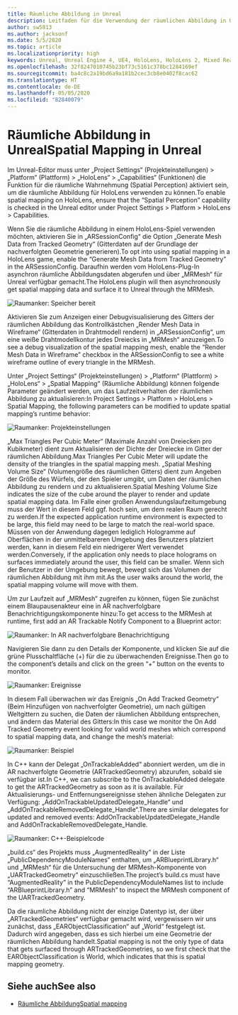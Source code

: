```yaml
---
title: Räumliche Abbildung in Unreal
description: Leitfaden für die Verwendung der räumlichen Abbildung in Unreal
author: sw5813
ms.author: jacksonf
ms.date: 5/5/2020
ms.topic: article
ms.localizationpriority: high
keywords: Unreal, Unreal Engine 4, UE4, HoloLens, HoloLens 2, Mixed Reality, Entwicklung, Features, Dokumentation, Leitfäden, Hologramme, räumliche Abbildung
ms.openlocfilehash: 32f8247010745b23bf73c5161c378bc1284169ef
ms.sourcegitcommit: ba4c8c2a19bd6a9a181b2cec3cb8e0402f8cac62
ms.translationtype: HT
ms.contentlocale: de-DE
ms.lasthandoff: 05/05/2020
ms.locfileid: "82840079"
---
```

# <a name="spatial-mapping-in-unreal"></a><span data-ttu-id="a827d-104">Räumliche Abbildung in Unreal</span><span class="sxs-lookup"><span data-stu-id="a827d-104">Spatial Mapping in Unreal</span></span>

<span data-ttu-id="a827d-105">Im Unreal-Editor muss unter „Project Settings“ (Projekteinstellungen) > „Platform“ (Plattform) > „HoloLens“ > „Capabilities“ (Funktionen) die Funktion für die räumliche Wahrnehmung (Spatial Perception) aktiviert sein, um die räumliche Abbildung für HoloLens verwenden zu können.</span><span class="sxs-lookup"><span data-stu-id="a827d-105">To enable spatial mapping on HoloLens, ensure that the “Spatial Perception” capability is checked in the Unreal editor under Project Settings > Platform > HoloLens > Capabilities.</span></span>  

<span data-ttu-id="a827d-106">Wenn Sie die räumliche Abbildung in einem HoloLens-Spiel verwenden möchten, aktivieren Sie in „ARSessionConfig“ die Option „Generate Mesh Data from Tracked Geometry“ (Gitterdaten auf der Grundlage der nachverfolgten Geometrie generieren).</span><span class="sxs-lookup"><span data-stu-id="a827d-106">To opt into using spatial mapping in a HoloLens game, enable the “Generate Mesh Data from Tracked Geometry” in the ARSessionConfig.</span></span>  <span data-ttu-id="a827d-107">Daraufhin werden vom HoloLens-Plug-In asynchron räumliche Abbildungsdaten abgerufen und über „MRMesh“ für Unreal verfügbar gemacht.</span><span class="sxs-lookup"><span data-stu-id="a827d-107">The HoloLens plugin will then asynchronously get spatial mapping data and surface it to Unreal through the MRMesh.</span></span> 

![Raumanker: Speicher bereit](images/unreal-spatialmapping-arsettings.PNG)

<span data-ttu-id="a827d-109">Aktivieren Sie zum Anzeigen einer Debugvisualisierung des Gitters der räumlichen Abbildung das Kontrollkästchen „Render Mesh Data in Wireframe“ (Gitterdaten in Drahtmodell rendern) in „ARSessionConfig“, um eine weiße Drahtmodellkontur jedes Dreiecks in „MRMesh“ anzuzeigen.</span><span class="sxs-lookup"><span data-stu-id="a827d-109">To see a debug visualization of the spatial mapping mesh, enable the “Render Mesh Data in Wireframe” checkbox in the ARSessionConfig to see a white wireframe outline of every triangle in the MRMesh.</span></span> 

<span data-ttu-id="a827d-110">Unter „Project Settings“ (Projekteinstellungen) > „Platform“ (Plattform) > „HoloLens“ > „Spatial Mapping“ (Räumliche Abbildung) können folgende Parameter geändert werden, um das Laufzeitverhalten der räumlichen Abbildung zu aktualisieren:</span><span class="sxs-lookup"><span data-stu-id="a827d-110">In Project Settings > Platform > HoloLens > Spatial Mapping, the following parameters can be modified to update spatial mapping’s runtime behavior:</span></span> 

![Raumanker: Projekteinstellungen](images/unreal-spatialmapping-projectsettings.PNG)

<span data-ttu-id="a827d-112">„Max Triangles Per Cubic Meter“ (Maximale Anzahl von Dreiecken pro Kubikmeter) dient zum Aktualisieren der Dichte der Dreiecke im Gitter der räumlichen Abbildung.</span><span class="sxs-lookup"><span data-stu-id="a827d-112">Max Triangles Per Cubic Meter will update the density of the triangles in the spatial mapping mesh.</span></span>  <span data-ttu-id="a827d-113">„Spatial Meshing Volume Size“ (Volumengröße des räumlichen Gitters) dient zum Angeben der Größe des Würfels, der den Spieler umgibt, um Daten der räumlichen Abbildung zu rendern und zu aktualisieren.</span><span class="sxs-lookup"><span data-stu-id="a827d-113">Spatial Meshing Volume Size indicates the size of the cube around the player to render and update spatial mapping data.</span></span>  <span data-ttu-id="a827d-114">Im Falle einer großen Anwendungslaufzeitumgebung muss der Wert in diesem Feld ggf. hoch sein, um dem realen Raum gerecht zu werden.</span><span class="sxs-lookup"><span data-stu-id="a827d-114">If the expected application runtime environment is expected to be large, this field may need to be large to match the real-world space.</span></span>  <span data-ttu-id="a827d-115">Müssen von der Anwendung dagegen lediglich Hologramme auf Oberflächen in der unmittelbareren Umgebung des Benutzers platziert werden, kann in diesem Feld ein niedrigerer Wert verwendet werden.</span><span class="sxs-lookup"><span data-stu-id="a827d-115">Conversely, if the application only needs to place holograms on surfaces immediately around the user, this field can be smaller.</span></span>  <span data-ttu-id="a827d-116">Wenn sich der Benutzer in der Umgebung bewegt, bewegt sich das Volumen der räumlichen Abbildung mit ihm mit.</span><span class="sxs-lookup"><span data-stu-id="a827d-116">As the user walks around the world, the spatial mapping volume will move with them.</span></span> 

<span data-ttu-id="a827d-117">Um zur Laufzeit auf „MRMesh“ zugreifen zu können, fügen Sie zunächst einem Blaupausenakteur eine in AR nachverfolgbare Benachrichtigungskomponente hinzu:</span><span class="sxs-lookup"><span data-stu-id="a827d-117">To get access to the MRMesh at runtime, first add an AR Trackable Notify Component to a Blueprint actor:</span></span> 

![Raumanker: In AR nachverfolgbare Benachrichtigung](images/unreal-spatialmapping-artrackablenotify.PNG)

<span data-ttu-id="a827d-119">Navigieren Sie dann zu den Details der Komponente, und klicken Sie auf die grüne Plusschaltfläche (+) für die zu überwachenden Ereignisse.</span><span class="sxs-lookup"><span data-stu-id="a827d-119">Then go to the component’s details and click on the green “+” button on the events to monitor.</span></span> 

![Raumanker: Ereignisse](images/unreal-spatialmapping-events.PNG)

<span data-ttu-id="a827d-121">In diesem Fall überwachen wir das Ereignis „On Add Tracked Geometry“ (Beim Hinzufügen von nachverfolgter Geometrie), um nach gültigen Weltgittern zu suchen, die Daten der räumlichen Abbildung entsprechen, und ändern das Material des Gitters:</span><span class="sxs-lookup"><span data-stu-id="a827d-121">In this case we monitor the On Add Tracked Geometry event looking for valid world meshes which correspond to spatial mapping data, and change the mesh’s material:</span></span> 

![Raumanker: Beispiel](images/unreal-spatialmapping-example.PNG)

<span data-ttu-id="a827d-123">In C++ kann der Delegat „OnTrackableAdded“ abonniert werden, um die in AR nachverfolgte Geometrie (ARTrackedGeometry) abzurufen, sobald sie verfügbar ist.</span><span class="sxs-lookup"><span data-stu-id="a827d-123">In C++, we can subscribe to the OnTrackableAdded delegate to get the ARTrackedGeometry as soon as it is available.</span></span>  <span data-ttu-id="a827d-124">Für Aktualisierungs- und Entfernungsereignisse stehen ähnliche Delegaten zur Verfügung: „AddOnTrackableUpdatedDelegate_Handle“ und „AddOnTrackableRemovedDelegate_Handle“.</span><span class="sxs-lookup"><span data-stu-id="a827d-124">There are similar delegates for updated and removed events: AddOnTrackableUpdatedDelegate_Handle and AddOnTrackableRemovedDelegate_Handle.</span></span> 

![Raumanker: C++-Beispielcode](images/unreal-spatialmapping-examplecode.PNG)

<span data-ttu-id="a827d-126">„build.cs“ des Projekts muss „AugmentedReality“ in der Liste „PublicDependencyModuleNames“ enthalten, um „ARBlueprintLibrary.h“ und „MRMesh“ für die Untersuchung der MRMesh-Komponente von „UARTrackedGeometry“ einzuschließen.</span><span class="sxs-lookup"><span data-stu-id="a827d-126">The project’s build.cs must have “AugmentedReality” in the PublicDependencyModuleNames list to include “ARBlueprintLibrary.h” and “MRMesh” to inspect the MRMesh component of the UARTrackedGeometry.</span></span> 

<span data-ttu-id="a827d-127">Da die räumliche Abbildung nicht der einzige Datentyp ist, der über „ARTrackedGeometries“ verfügbar gemacht wird, vergewissern wir uns zunächst, dass „EARObjectClassification“ auf „World“ festgelegt ist. Dadurch wird angegeben, dass es sich hierbei um eine Geometrie der räumlichen Abbildung handelt.</span><span class="sxs-lookup"><span data-stu-id="a827d-127">Spatial mapping is not the only type of data that gets surfaced through ARTrackedGeometries, so we first check that the EARObjectClassification is World, which indicates that this is spatial mapping geometry.</span></span> 

## <a name="see-also"></a><span data-ttu-id="a827d-128">Siehe auch</span><span class="sxs-lookup"><span data-stu-id="a827d-128">See also</span></span>
* [<span data-ttu-id="a827d-129">Räumliche Abbildung</span><span class="sxs-lookup"><span data-stu-id="a827d-129">Spatial mapping</span></span>](spatial-mapping.md)
